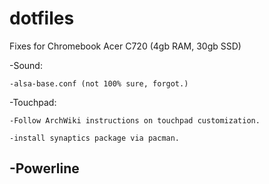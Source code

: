 # dotfiles

Fixes for Chromebook Acer C720 (4gb RAM, 30gb SSD)

  -Sound:
  
    -alsa-base.conf (not 100% sure, forgot.)
    
  -Touchpad:
  
    -Follow ArchWiki instructions on touchpad customization.
    
    -install synaptics package via pacman.
    
  -Powerline
  -
    
